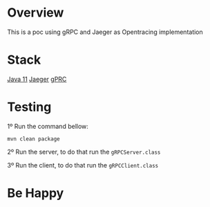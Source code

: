 # Overview

This is a poc using gRPC and Jaeger as Opentracing implementation

# Stack

[Java 11](https://www.oracle.com/java/technologies/javase-jdk11-downloads.html)
[Jaeger](https://www.jaegertracing.io/)
[gPRC](https://grpc.io/)

# Testing 

1º Run the command bellow:

`mvn clean package`

2º Run the server, to do that run the `gRPCServer.class`

3º Run the client, to do that run the `gRPCClient.class`

# Be Happy